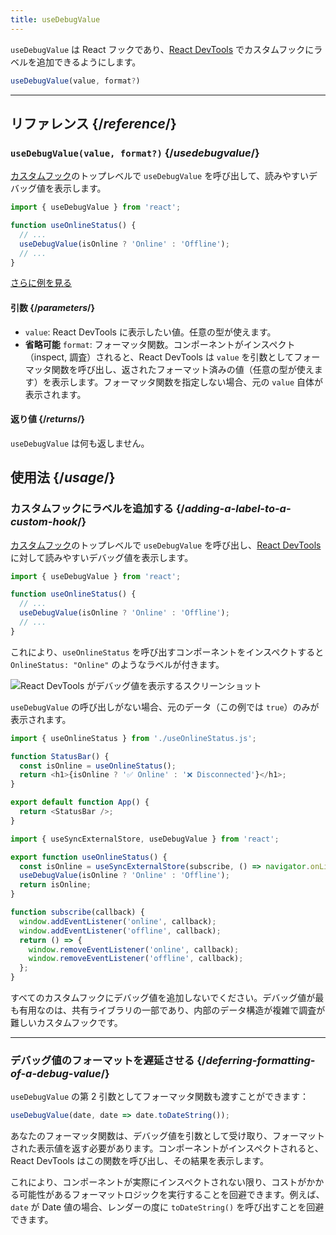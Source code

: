 ```yaml
---
title: useDebugValue
---
```


<Intro>

`useDebugValue` は React フックであり、[React DevTools](/learn/react-developer-tools) でカスタムフックにラベルを追加できるようにします。

```js
useDebugValue(value, format?)
```

</Intro>

<InlineToc />

---

## リファレンス {/*reference*/}

### `useDebugValue(value, format?)` {/*usedebugvalue*/}

[カスタムフック](/learn/reusing-logic-with-custom-hooks)のトップレベルで `useDebugValue` を呼び出して、読みやすいデバッグ値を表示します。

```js
import { useDebugValue } from 'react';

function useOnlineStatus() {
  // ...
  useDebugValue(isOnline ? 'Online' : 'Offline');
  // ...
}
```

[さらに例を見る](#usage)

#### 引数 {/*parameters*/}

* `value`: React DevTools に表示したい値。任意の型が使えます。
* **省略可能** `format`: フォーマッタ関数。コンポーネントがインスペクト（inspect, 調査）されると、React DevTools は `value` を引数としてフォーマッタ関数を呼び出し、返されたフォーマット済みの値（任意の型が使えます）を表示します。フォーマッタ関数を指定しない場合、元の `value` 自体が表示されます。

#### 返り値 {/*returns*/}

`useDebugValue` は何も返しません。

## 使用法 {/*usage*/}

### カスタムフックにラベルを追加する {/*adding-a-label-to-a-custom-hook*/}

[カスタムフック](/learn/reusing-logic-with-custom-hooks)のトップレベルで `useDebugValue` を呼び出し、[React DevTools](/learn/react-developer-tools) に対して読みやすい<CodeStep step={1}>デバッグ値</CodeStep>を表示します。

```js [[1, 5, "isOnline ? 'Online' : 'Offline'"]]
import { useDebugValue } from 'react';

function useOnlineStatus() {
  // ...
  useDebugValue(isOnline ? 'Online' : 'Offline');
  // ...
}
```

これにより、`useOnlineStatus` を呼び出すコンポーネントをインスペクトすると `OnlineStatus: "Online"` のようなラベルが付きます。

![React DevTools がデバッグ値を表示するスクリーンショット](/images/docs/react-devtools-usedebugvalue.png)

`useDebugValue` の呼び出しがない場合、元のデータ（この例では `true`）のみが表示されます。

<Sandpack>

```js
import { useOnlineStatus } from './useOnlineStatus.js';

function StatusBar() {
  const isOnline = useOnlineStatus();
  return <h1>{isOnline ? '✅ Online' : '❌ Disconnected'}</h1>;
}

export default function App() {
  return <StatusBar />;
}
```

```js useOnlineStatus.js active
import { useSyncExternalStore, useDebugValue } from 'react';

export function useOnlineStatus() {
  const isOnline = useSyncExternalStore(subscribe, () => navigator.onLine, () => true);
  useDebugValue(isOnline ? 'Online' : 'Offline');
  return isOnline;
}

function subscribe(callback) {
  window.addEventListener('online', callback);
  window.addEventListener('offline', callback);
  return () => {
    window.removeEventListener('online', callback);
    window.removeEventListener('offline', callback);
  };
}
```

</Sandpack>

<Note>

すべてのカスタムフックにデバッグ値を追加しないでください。デバッグ値が最も有用なのは、共有ライブラリの一部であり、内部のデータ構造が複雑で調査が難しいカスタムフックです。

</Note>

---

### デバッグ値のフォーマットを遅延させる {/*deferring-formatting-of-a-debug-value*/}

`useDebugValue` の第 2 引数としてフォーマッタ関数も渡すことができます：

```js [[1, 1, "date", 18], [2, 1, "date.toDateString()"]]
useDebugValue(date, date => date.toDateString());
```

あなたのフォーマッタ関数は、<CodeStep step={1}>デバッグ値</CodeStep>を引数として受け取り、<CodeStep step={2}>フォーマットされた表示値</CodeStep>を返す必要があります。コンポーネントがインスペクトされると、React DevTools はこの関数を呼び出し、その結果を表示します。

これにより、コンポーネントが実際にインスペクトされない限り、コストがかかる可能性があるフォーマットロジックを実行することを回避できます。例えば、`date` が Date 値の場合、レンダーの度に `toDateString()` を呼び出すことを回避できます。